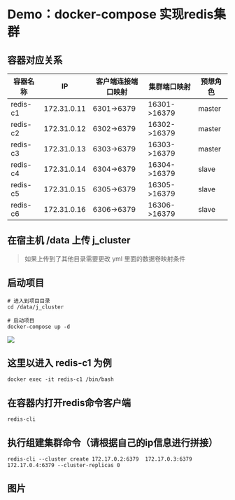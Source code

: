 # Demo：docker-compose 实现redis集群

## 容器对应关系

|  容器名称   | IP  | 客户端连接端口映射 | 集群端口映射  | 预想角色  |
|  ----  | ----  |  ----  | ----  | ----  |
| redis-c1  | 172.31.0.11 | 6301->6379 | 16301->16379  | master |
| redis-c2  | 172.31.0.12 | 6302->6379 | 16302->16379  | master |
| redis-c3  | 172.31.0.13 | 6303->6379 | 16303->16379  | master |
| redis-c4  | 172.31.0.14 | 6304->6379 | 16304->16379  | slave |
| redis-c5  | 172.31.0.15 | 6305->6379 | 16305->16379  | slave |
| redis-c6  | 172.31.0.16 | 6306->6379 | 16306->16379  | slave |

## 在宿主机 /data 上传 j_cluster

> 如果上传到了其他目录需要更改 yml 里面的数据卷映射条件

## 启动项目

```
# 进入到项目目录
cd /data/j_cluster

# 启动项目
docker-compose up -d
```

![](http://img.github.mailjob.net/jefferyjob.github.io/20210208132002.png)

## 这里以进入 redis-c1 为例

```
docker exec -it redis-c1 /bin/bash
```

## 在容器内打开redis命令客户端 

```
redis-cli
```

## 执行组建集群命令（请根据自己的ip信息进行拼接）

```
redis-cli --cluster create 172.17.0.2:6379  172.17.0.3:6379  172.17.0.4:6379 --cluster-replicas 0
```


## 图片

